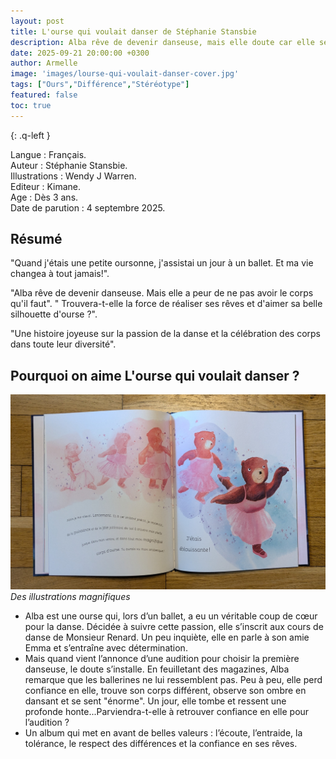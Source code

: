 ```yaml
---
layout: post
title: L'ourse qui voulait danser de Stéphanie Stansbie 
description: Alba rêve de devenir danseuse, mais elle doute car elle se sent différente. J’ai envie de montrer à mon fils qu’avec confiance et persévérance, chacun peut réaliser ses rêves, peu importe ses différences.
date: 2025-09-21 20:00:00 +0300
author: Armelle
image: 'images/lourse-qui-voulait-danser-cover.jpg'
tags: ["Ours","Différence","Stéréotype"]
featured: false
toc: true
---
```


{: .q-left }

Langue : Français.        
Auteur : Stéphanie Stansbie.         
Illustrations : Wendy J Warren.                          
Editeur : Kimane.                    
Age :  Dès 3 ans.                                 
Date de parution : 4 septembre 2025.        

## Résumé

"Quand j'étais une petite oursonne, j'assistai un jour à un ballet. Et ma vie changea à tout jamais!".

"Alba rêve de devenir danseuse. Mais elle a peur de ne pas avoir le corps qu'il faut".
"
Trouvera-t-elle la force de réaliser ses rêves et d'aimer sa belle silhouette d'ourse ?".

"Une histoire joyeuse sur la passion de la danse et la célébration des corps dans toute leur diversité".

## Pourquoi on aime L'ourse qui voulait danser ?

![Des illustrations magnifiques](images/lourse-qui-voulait-danser-int.jpg)
*Des illustrations magnifiques*
- Alba est une ourse qui, lors d’un ballet, a eu un véritable coup de cœur pour la danse. Décidée à suivre cette passion, elle s’inscrit aux cours de  danse de Monsieur Renard. Un peu inquiète, elle en parle à son amie Emma et s’entraîne avec détermination.
- Mais quand vient l’annonce d’une audition pour choisir la première danseuse, le doute s’installe. En feuilletant des magazines, Alba remarque que les ballerines ne lui ressemblent pas. Peu à peu, elle perd confiance en elle, trouve son corps différent, observe son ombre en dansant et se sent "énorme". Un jour, elle tombe et ressent une profonde honte...Parviendra-t-elle à retrouver confiance en elle pour l’audition ?
- Un album qui met en avant de belles valeurs : l’écoute, l’entraide, la tolérance, le respect des différences et la confiance en ses rêves.




